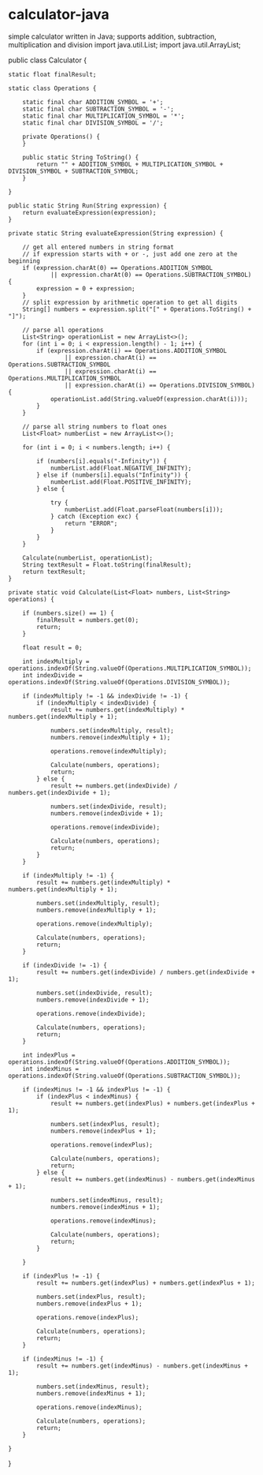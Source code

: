# calculator-java
simple calculator written in Java; supports addition, subtraction, multiplication and division
import java.util.List;
import java.util.ArrayList;

public class Calculator {

    static float finalResult;

    static class Operations {

        static final char ADDITION_SYMBOL = '+';
        static final char SUBTRACTION_SYMBOL = '-';
        static final char MULTIPLICATION_SYMBOL = '*';
        static final char DIVISION_SYMBOL = '/';

        private Operations() {
        }

        public static String ToString() {
            return "" + ADDITION_SYMBOL + MULTIPLICATION_SYMBOL + DIVISION_SYMBOL + SUBTRACTION_SYMBOL;
        }

    }

    public static String Run(String expression) {
        return evaluateExpression(expression);
    }

    private static String evaluateExpression(String expression) {

        // get all entered numbers in string format
        // if expression starts with + or -, just add one zero at the beginning
        if (expression.charAt(0) == Operations.ADDITION_SYMBOL
                || expression.charAt(0) == Operations.SUBTRACTION_SYMBOL) {
            expression = 0 + expression;
        }
        // split expression by arithmetic operation to get all digits
        String[] numbers = expression.split("[" + Operations.ToString() + "]");

        // parse all operations
        List<String> operationList = new ArrayList<>();
        for (int i = 0; i < expression.length() - 1; i++) {
            if (expression.charAt(i) == Operations.ADDITION_SYMBOL
                    || expression.charAt(i) == Operations.SUBTRACTION_SYMBOL
                    || expression.charAt(i) == Operations.MULTIPLICATION_SYMBOL
                    || expression.charAt(i) == Operations.DIVISION_SYMBOL) {
                operationList.add(String.valueOf(expression.charAt(i)));
            }
        }

        // parse all string numbers to float ones
        List<Float> numberList = new ArrayList<>();

        for (int i = 0; i < numbers.length; i++) {

            if (numbers[i].equals("-Infinity")) {
                numberList.add(Float.NEGATIVE_INFINITY);
            } else if (numbers[i].equals("Infinity")) {
                numberList.add(Float.POSITIVE_INFINITY);
            } else {

                try {
                    numberList.add(Float.parseFloat(numbers[i]));
                } catch (Exception exc) {
                    return "ERROR";
                }
            }
        }

        Calculate(numberList, operationList);
        String textResult = Float.toString(finalResult);
        return textResult;
    }

    private static void Calculate(List<Float> numbers, List<String> operations) {

        if (numbers.size() == 1) {
            finalResult = numbers.get(0);
            return;
        }

        float result = 0;

        int indexMultiply = operations.indexOf(String.valueOf(Operations.MULTIPLICATION_SYMBOL));
        int indexDivide = operations.indexOf(String.valueOf(Operations.DIVISION_SYMBOL));

        if (indexMultiply != -1 && indexDivide != -1) {
            if (indexMultiply < indexDivide) {
                result += numbers.get(indexMultiply) * numbers.get(indexMultiply + 1);

                numbers.set(indexMultiply, result);
                numbers.remove(indexMultiply + 1);

                operations.remove(indexMultiply);

                Calculate(numbers, operations);
                return;
            } else {
                result += numbers.get(indexDivide) / numbers.get(indexDivide + 1);

                numbers.set(indexDivide, result);
                numbers.remove(indexDivide + 1);

                operations.remove(indexDivide);

                Calculate(numbers, operations);
                return;
            }
        }

        if (indexMultiply != -1) {
            result += numbers.get(indexMultiply) * numbers.get(indexMultiply + 1);

            numbers.set(indexMultiply, result);
            numbers.remove(indexMultiply + 1);

            operations.remove(indexMultiply);

            Calculate(numbers, operations);
            return;
        }

        if (indexDivide != -1) {
            result += numbers.get(indexDivide) / numbers.get(indexDivide + 1);

            numbers.set(indexDivide, result);
            numbers.remove(indexDivide + 1);

            operations.remove(indexDivide);

            Calculate(numbers, operations);
            return;
        }

        int indexPlus = operations.indexOf(String.valueOf(Operations.ADDITION_SYMBOL));
        int indexMinus = operations.indexOf(String.valueOf(Operations.SUBTRACTION_SYMBOL));

        if (indexMinus != -1 && indexPlus != -1) {
            if (indexPlus < indexMinus) {
                result += numbers.get(indexPlus) + numbers.get(indexPlus + 1);

                numbers.set(indexPlus, result);
                numbers.remove(indexPlus + 1);

                operations.remove(indexPlus);

                Calculate(numbers, operations);
                return;
            } else {
                result += numbers.get(indexMinus) - numbers.get(indexMinus + 1);

                numbers.set(indexMinus, result);
                numbers.remove(indexMinus + 1);

                operations.remove(indexMinus);

                Calculate(numbers, operations);
                return;
            }

        }

        if (indexPlus != -1) {
            result += numbers.get(indexPlus) + numbers.get(indexPlus + 1);

            numbers.set(indexPlus, result);
            numbers.remove(indexPlus + 1);

            operations.remove(indexPlus);

            Calculate(numbers, operations);
            return;
        }

        if (indexMinus != -1) {
            result += numbers.get(indexMinus) - numbers.get(indexMinus + 1);

            numbers.set(indexMinus, result);
            numbers.remove(indexMinus + 1);

            operations.remove(indexMinus);

            Calculate(numbers, operations);
            return;
        }

    }

}
